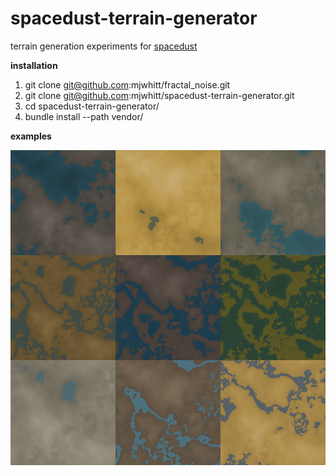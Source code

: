 # spacedust-terrain-generator

terrain generation experiments for [spacedust](http://www.spacedust.info)

**installation**

1. git clone git@github.com:mjwhitt/fractal_noise.git
2. git clone git@github.com:mjwhitt/spacedust-terrain-generator.git
3. cd spacedust-terrain-generator/
4. bundle install --path vendor/

**examples**

![examples](output/examples.png)
